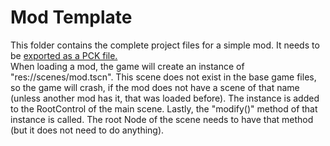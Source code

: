 # Mod Template
This folder contains the complete project files for a simple mod. It needs to be [exported as a PCK file.](//docs.godotengine.org/en/stable/tutorials/export/exporting_pcks.html)<br>
When loading a mod, the game will create an instance of "res://scenes/mod.tscn". This scene does not exist in the base game files, so the game will crash, if the mod does not have a scene of that name (unless another mod has it, that was loaded before). The instance is added to the RootControl of the main scene. Lastly, the "modify()" method of that instance is called. The root Node of the scene needs to have that method (but it does not need to do anything).
